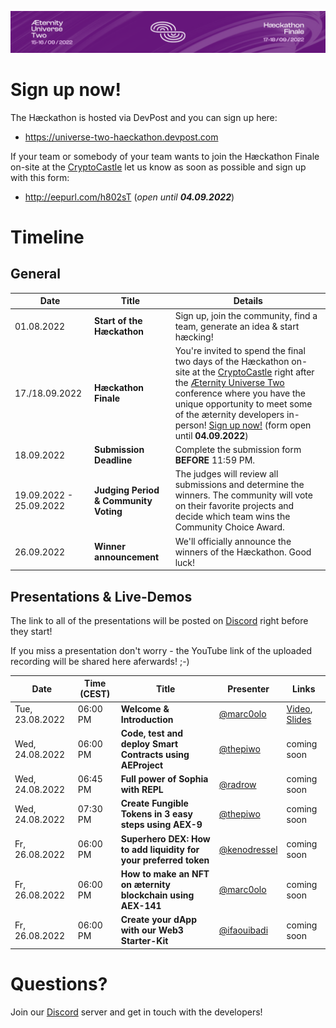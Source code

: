 
![Æternity Universe Two Hæckathon](./images/haeckathon_banner.png)

# Sign up now!
The Hæckathon is hosted via DevPost and you can sign up here:
- https://universe-two-haeckathon.devpost.com

If your team or somebody of your team wants to join the Hæckathon Finale on-site at the [CryptoCastle](https://www.cryptocastle.org) let us know as soon as possible and sign up with this form:
- http://eepurl.com/h802sT (*open until **04.09.2022***)

# Timeline

## General

| Date | Title | Details |
|---|---|---|
| 01.08.2022 | **Start of the Hæckathon** | Sign up, join the community, find a team, generate an idea & start hæcking! |
| 17./18.09.2022 | **Hæckathon Finale** | You're invited to spend the final two days of the Hæckathon on-site at the [CryptoCastle](https://www.cryptocastle.org) right after the [Æternity Universe Two](https://aeternityuniverse.com) conference where you have the unique opportunity to meet some of the æternity developers in-person! [Sign up now!](http://eepurl.com/h802sT) (form open until **04.09.2022**) |
| 18.09.2022 | **Submission Deadline** | Complete the submission form **BEFORE** 11:59 PM. |
| 19.09.2022 - 25.09.2022 | **Judging Period & Community Voting** | The judges will review all submissions and determine the winners. The community will vote on their favorite projects and decide which team wins the Community Choice Award. |
| 26.09.2022 | **Winner announcement** | We'll officially announce the winners of the Hæckathon. Good luck! |

## Presentations & Live-Demos

The link to all of the presentations will be posted on [Discord](https://discord.gg/55f8F2jZq4) right before they start!

If you miss a presentation don't worry - the YouTube link of the uploaded recording will be shared here aferwards! ;-)

| Date | Time (CEST) | Title | Presenter | Links |
|---|---|---|---|---|
| Tue, 23.08.2022 | 06:00 PM | **Welcome & Introduction** | [@marc0olo](https://github.com/marc0olo) | [Video](https://www.youtube.com/watch?v=1izTRy_dr0I), [Slides](./slides/20220823-UniverseTwoHackathon-Welcome_Intro.pdf) |
| Wed, 24.08.2022 | 06:00 PM | **Code, test and deploy Smart Contracts using AEProject** | [@thepiwo](https://github.com/thepiwo) | coming soon |
| Wed, 24.08.2022 | 06:45 PM | **Full power of Sophia with REPL** | [@radrow](https://github.com/radrow) | coming soon |
| Wed, 24.08.2022 | 07:30 PM | **Create Fungible Tokens in 3 easy steps using AEX-9** | [@thepiwo](https://github.com/thepiwo) | coming soon |
| Fr, 26.08.2022 | 06:00 PM | **Superhero DEX: How to add liquidity for your preferred token** | [@kenodressel](https://github.com/kenodressel) | coming soon |
| Fr, 26.08.2022 | 06:00 PM | **How to make an NFT on æternity blockchain using AEX-141** | [@marc0olo](https://github.com/marc0olo) | coming soon |
| Fr, 26.08.2022 | 06:00 PM | **Create your dApp with our Web3 Starter-Kit** | [@ifaouibadi](https://github.com/ifaouibadi) | coming soon |

# Questions?

Join our [Discord](https://discord.gg/55f8F2jZq4) server and get in touch with the developers!